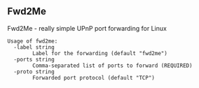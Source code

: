 ## Fwd2Me

Fwd2Me - really simple UPnP port forwarding for Linux

```
Usage of fwd2me:
  -label string
    	Label for the forwarding (default "fwd2me")
  -ports string
    	Comma-separated list of ports to forward (REQUIRED)
  -proto string
    	Forwarded port protocol (default "TCP")
```

